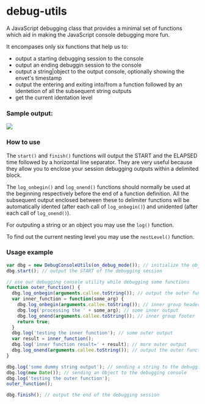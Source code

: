 # debug-utils
A JavaScript debugging class that provides a minimal set of functions which aid in making the JavaScript console debugging more fun.

It encompases only six functions that help us to:
- output a starting debugging session to the console
- output an ending debuggin session to the console
- output a string|object to the output console, optionally showing the envet's timestamp
- output the entering and exiting into/from a function followed by an identetion of all the subsequent string outputs
- get the current identation level

### Sample output:
<img src="http://i64.tinypic.com/jzjw61.jpg" border="0">

### How to use
The `start()` and `finish()` functions will output the START and the ELAPSED time followed by a horizontal line separator. They are very useful because  they allow you to enclose your session debugging outputs within a delimited block.

The `log_onbegin()` and `log_onend()` functions should normally be used at the beginning respectively before the end of a function definition. All the subsequent output enclosed between these to delimiter functions will be automatically idented (after each call of `log_onbegin()`) and unidented (after each call of `log_onend()`).

For outputing a string or an object you may use the `log()` function.

To find out the current nesting level you may use the `nestLevel()` function.

### Usage example
```javascript
var dbg = new DebugConsoleUtils(on_debug_mode()); // initialize the object
dbg.start(); // output the START of the debugging session

// use our debugging console utility while debugging some functions
function outer_function() {
  dbg.log_onbegin(arguments.callee.toString()); // output the outer function group header
  var inner_function = function(some_arg) {
    dbg.log_onbegin(arguments.callee.toString()); // inner group header
    dbg.log('processing the ' + some_arg); // some inner output
    dbg.log_onend(arguments.callee.toString()); // inner group footer
    return true;
  }
  dbg.log('testing the inner function'); // some outer output
  var result = inner_function();
  dbg.log('inner function result=' + result); // more outer output
  dbg.log_onend(arguments.callee.toString()); // output the outer function group footer
}

dbg.log('some dummy string output'); // sending a string to the debugging console
dbg.log(new Date()); // sending an Object to the debugging console
dbg.log('testing the outer function');
outer_function();

dbg.finish(); // output the end of the debugging session
```